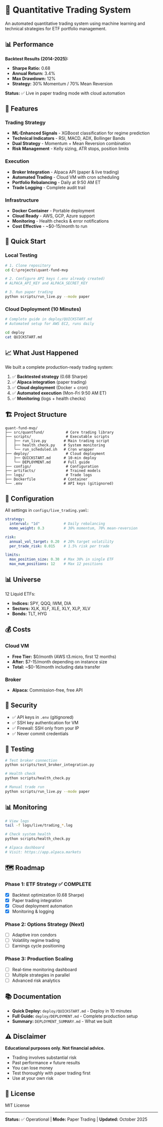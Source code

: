 # 🚀 Quantitative Trading System

An automated quantitative trading system using machine learning and technical strategies for ETF portfolio management.

## 📊 Performance

**Backtest Results (2014-2025):**
- **Sharpe Ratio:** 0.68
- **Annual Return:** 3.4%
- **Max Drawdown:** 12%
- **Strategy:** 30% Momentum / 70% Mean Reversion

**Status:** ✅ Live in paper trading mode with cloud automation

## 🎯 Features

### Trading Strategy
- **ML-Enhanced Signals** - XGBoost classification for regime prediction
- **Technical Indicators** - RSI, MACD, ADX, Bollinger Bands
- **Dual Strategy** - Momentum + Mean Reversion combination
- **Risk Management** - Kelly sizing, ATR stops, position limits

### Execution
- **Broker Integration** - Alpaca API (paper & live trading)
- **Automated Trading** - Cloud VM with cron scheduling
- **Portfolio Rebalancing** - Daily at 9:50 AM ET
- **Trade Logging** - Complete audit trail

### Infrastructure
- **Docker Container** - Portable deployment
- **Cloud Ready** - AWS, GCP, Azure support
- **Monitoring** - Health checks & error notifications
- **Cost Effective** - ~$0-15/month to run

## 🚀 Quick Start

### Local Testing

```bash
# 1. Clone repository
cd C:\projects\quant-fund-mvp

# 2. Configure API keys (.env already created)
# ALPACA_API_KEY and ALPACA_SECRET_KEY

# 3. Run paper trading
python scripts/run_live.py --mode paper
```

### Cloud Deployment (10 Minutes)

```bash
# Complete guide in deploy/QUICKSTART.md
# Automated setup for AWS EC2, runs daily

cd deploy
cat QUICKSTART.md
```

## 📈 What Just Happened

We built a complete production-ready trading system:

1. ✅ **Backtested strategy** (0.68 Sharpe)
2. ✅ **Alpaca integration** (paper trading)
3. ✅ **Cloud deployment** (Docker + cron)
4. ✅ **Automated execution** (Mon-Fri 9:50 AM ET)
5. ✅ **Monitoring** (logs + health checks)

## 🏗️ Project Structure

```
quant-fund-mvp/
├── src/quantfund/          # Core trading library
├── scripts/                # Executable scripts
│   ├── run_live.py        # Main trading script
│   ├── health_check.py    # System monitoring
│   └── run_scheduled.sh   # Cron wrapper
├── deploy/                 # Cloud deployment
│   ├── QUICKSTART.md      # 10-min deploy
│   └── DEPLOYMENT.md      # Full guide
├── configs/                # Configuration
├── artifacts/              # Trained models
├── logs/                   # Trade logs
├── Dockerfile             # Container
└── .env                   # API keys (gitignored)
```

## 🔧 Configuration

All settings in `configs/live_trading.yaml`:

```yaml
strategy:
  interval: "1d"           # Daily rebalancing
  momo_weight: 0.3         # 30% momentum, 70% mean-reversion

risk:
  annual_vol_target: 0.20  # 20% target volatility
  per_trade_risk: 0.015    # 1.5% risk per trade

limits:
  max_position_size: 0.30  # Max 30% in single ETF
  max_num_positions: 12    # Max 12 positions
```

## 📊 Universe

12 Liquid ETFs:
- **Indices:** SPY, QQQ, IWM, DIA
- **Sectors:** XLK, XLF, XLE, XLY, XLP, XLV
- **Bonds:** TLT, HYG

## 💰 Costs

### Cloud VM
- **Free Tier:** $0/month (AWS t3.micro, first 12 months)
- **After:** $7-15/month depending on instance size
- **Total:** ~$0-16/month including data transfer

### Broker
- **Alpaca:** Commission-free, free API

## 🔐 Security

- ✅ API keys in `.env` (gitignored)
- ✅ SSH key authentication for VM
- ✅ Firewall: SSH only from your IP
- ✅ Never commit credentials

## 🧪 Testing

```bash
# Test broker connection
python scripts/test_broker_integration.py

# Health check
python scripts/health_check.py

# Manual trade run
python scripts/run_live.py --mode paper
```

## 📊 Monitoring

```bash
# View logs
tail -f logs/live/trading_*.log

# Check system health
python scripts/health_check.py

# Alpaca dashboard
# Visit: https://app.alpaca.markets
```

## 🗺️ Roadmap

### Phase 1: ETF Strategy ✅ COMPLETE
- [x] Backtest optimization (0.68 Sharpe)
- [x] Paper trading integration
- [x] Cloud deployment automation
- [x] Monitoring & logging

### Phase 2: Options Strategy (Next)
- [ ] Adaptive iron condors
- [ ] Volatility regime trading
- [ ] Earnings cycle positioning

### Phase 3: Production Scaling
- [ ] Real-time monitoring dashboard
- [ ] Multiple strategies in parallel
- [ ] Advanced risk analytics

## 📚 Documentation

- **Quick Deploy:** `deploy/QUICKSTART.md` - Deploy in 10 minutes
- **Full Guide:** `deploy/DEPLOYMENT.md` - Complete production setup
- **Summary:** `DEPLOYMENT_SUMMARY.md` - What we built

## ⚠️ Disclaimer

**Educational purposes only. Not financial advice.**

- Trading involves substantial risk
- Past performance ≠ future results
- You can lose money
- Test thoroughly with paper trading first
- Use at your own risk

## 📜 License

MIT License

---

**Status:** ✅ Operational | **Mode:** Paper Trading | **Updated:** October 2025

